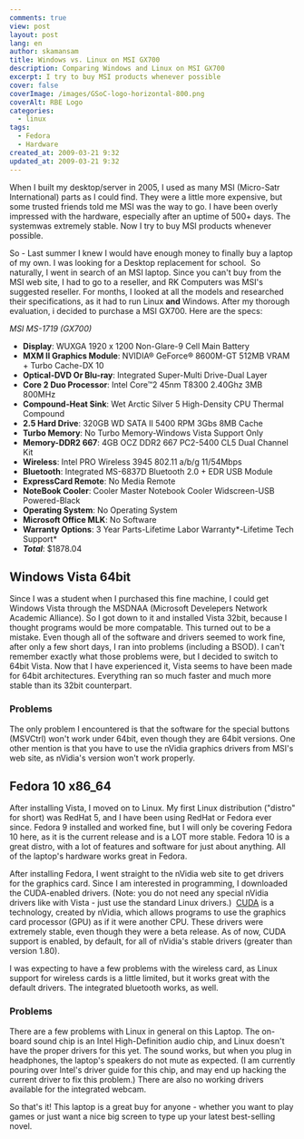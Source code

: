 ```yaml
---
comments: true
view: post
layout: post
lang: en
author: skamansam
title: Windows vs. Linux on MSI GX700
description: Comparing Windows and Linux on MSI GX700
excerpt: I try to buy MSI products whenever possible
cover: false
coverImage: /images/GSoC-logo-horizontal-800.png
coverAlt: RBE Logo
categories:
  - linux
tags: 
  - Fedora
  - Hardware
created_at: 2009-03-21 9:32
updated_at: 2009-03-21 9:32
---
```

When I built my desktop/server in 2005, I used as many MSI (Micro-Satr
International) parts as I could find. They were a little more expensive, but
some trusted friends told me MSI was the way to go. I have been overly impressed
with the hardware, especially after an uptime of 500+ days. The systemwas
extremely stable. Now I try to buy MSI products whenever possible.

So - Last summer I knew I would have enough money to finally buy a laptop of my
own. I was looking for a Desktop replacement for school.  So naturally, I went
in search of an MSI laptop. Since you can't buy from the MSI web site, I had to
go to a reseller, and RK Computers was MSI's suggested reseller. For months, I
looked at all the models and researched their specifications, as it had to run
Linux **and** Windows. After my thorough evaluation, i decided to
purchase a MSI GX700. Here are the specs:

_MSI MS-1719 (GX700)_
* **Display**: WUXGA 1920 x 1200 Non-Glare-9 Cell Main Battery
* **MXM II Graphics Module**: NVIDIA® GeForce® 8600M-GT 512MB VRAM + Turbo Cache-DX 10
* **Optical-DVD Or Blu-ray**: Integrated Super-Multi Drive-Dual Layer
* **Core 2 Duo Processor**: Intel Core™2 45nm T8300 2.40Ghz 3MB 800MHz
* **Compound-Heat Sink**: Wet Arctic Silver 5 High-Density CPU Thermal Compound
* **2.5 Hard Drive**: 320GB WD SATA II 5400 RPM 3Gbs 8MB Cache
* **Turbo Memory**: No Turbo Memory-Windows Vista Support Only
* **Memory-DDR2 667**: 4GB OCZ DDR2 667 PC2-5400 CL5 Dual Channel Kit
* **Wireless**: Intel PRO Wireless 3945 802.11 a/b/g 11/54Mbps
* **Bluetooth**: Integrated MS-6837D Bluetooth 2.0 + EDR USB Module
* **ExpressCard Remote**: No Media Remote
* **NoteBook Cooler**: Cooler Master Notebook Cooler Widscreen-USB Powered-Black
* **Operating System**: No Operating System
* **Microsoft Office MLK**: No Software
* **Warranty Options**: 3 Year Parts-Lifetime Labor Warranty*-Lifetime Tech Support*
* _**Total**_: $1878.04

## Windows Vista 64bit

Since I was a student when I purchased this fine machine, I could get Windows
Vista through the MSDNAA (Microsoft Develepers Network Academic Alliance). So I
got down to it and installed Vista 32bit, because I thought programs would be
more compatable. This turned out to be a mistake. Even though all of the
software and drivers seemed to work fine, after only a few short days, I ran
into problems (including a BSOD). I can't remember exactly what those problems
were, but I decided to switch to 64bit Vista. Now that I have experienced it,
Vista seems to have been made for 64bit architectures. Everything ran so much
faster and much more stable than its 32bit counterpart.

### Problems

The only problem I encountered is that the software for the special buttons
(MSVCtrl) won't work under 64bit, even though they are 64bit versions. One other
mention is that you have to use the nVidia graphics drivers from MSI's web site,
as nVidia's version won't work properly.

## Fedora 10 x86_64

After installing Vista, I moved on to Linux. My first Linux distribution
("distro" for short) was RedHat 5, and I have been using RedHat or Fedora ever
since. Fedora 9 installed and worked fine, but I will only be covering Fedora 10
here, as it is the current release and is a LOT more stable. Fedora 10 is a
great distro, with a lot of features and software for just about anything. All
of the laptop's hardware works great in Fedora.

After installing Fedora, I went straight to the nVidia web site to get drivers
for the graphics card. Since I am interested in programming, I downloaded the
CUDA-enabled drivers. (Note: you do not need any special nVidia drivers like
with Vista - just use the standard Linux drivers.) 
[CUDA](http://www.nvidia.com/object/cuda_home.html) is a technology,
created by nVidia, which allows programs to use the graphics card processor
(GPU) as if it were another CPU. These drivers were extremely stable, even
though they were a beta release. As of now, CUDA support is enabled, by default,
for all of nVidia's stable drivers (greater than version 1.80).

I was expecting to have a few problems with the wireless card, as Linux support
for wireless cards is a little limited, but it works great with the default
drivers. The integrated bluetooth works, as well.


### Problems

There are a few problems with Linux in general on this Laptop. The on-board
sound chip is an Intel High-Definition audio chip, and Linux doesn't have the
proper drivers for this yet. The sound works, but when you plug in headphones,
the laptop's speakers do not mute as expected. (I am currently pouring over
Intel's driver guide for this chip, and may end up hacking the current driver to
fix this problem.) There are also no working drivers available for the
integrated webcam.

So that's it! This laptop is a great buy for anyone - whether you want to play
games or just want a nice big screen to type up your latest best-selling novel.
